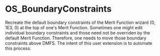 # OS_BoundaryConstraints
Recreate the default boundary constraints of the Merit Function wizard (0, 1E3, 0) at the top of one's Merit Function. Sometimes one might edit individual boundary constraints and those need not be overriden by the default Merit Function. Therefore, one needs to move those boundary constraints above DMFS. The intent of this user extension is to automate this process.
